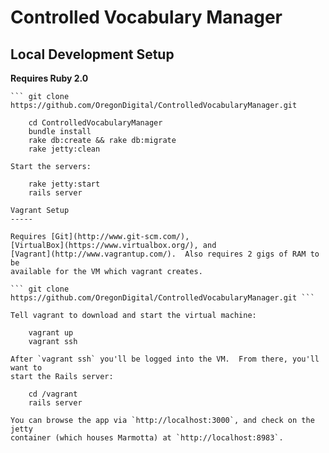 Controlled Vocabulary Manager
=============================

Local Development Setup
-----

**Requires Ruby 2.0**

	``` git clone https://github.com/OregonDigital/ControlledVocabularyManager.git
```
	cd ControlledVocabularyManager
	bundle install
	rake db:create && rake db:migrate
	rake jetty:clean

Start the servers:

	rake jetty:start
	rails server

Vagrant Setup
-----

Requires [Git](http://www.git-scm.com/),
[VirtualBox](https://www.virtualbox.org/), and
[Vagrant](http://www.vagrantup.com/).  Also requires 2 gigs of RAM to be
available for the VM which vagrant creates.

``` git clone https://github.com/OregonDigital/ControlledVocabularyManager.git ```

Tell vagrant to download and start the virtual machine:

    vagrant up
    vagrant ssh

After `vagrant ssh` you'll be logged into the VM.  From there, you'll want to
start the Rails server:

    cd /vagrant
    rails server

You can browse the app via `http://localhost:3000`, and check on the jetty
container (which houses Marmotta) at `http://localhost:8983`.
